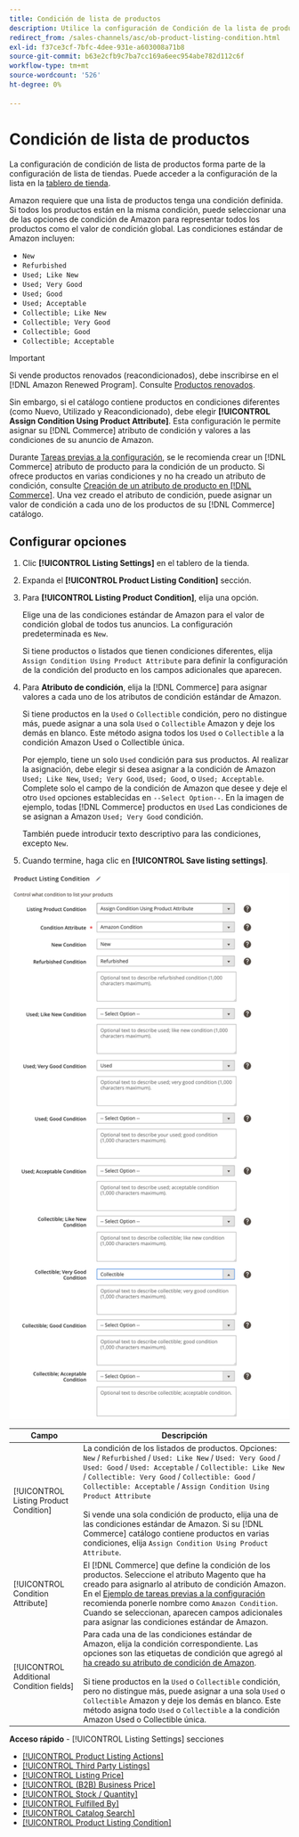 ```yaml
---
title: Condición de lista de productos
description: Utilice la configuración de Condición de la lista de productos para asignar sus productos de Commerce a una condición de producto de Amazon, como "Nuevo" o "Reacondicionado".
redirect_from: /sales-channels/asc/ob-product-listing-condition.html
exl-id: f37ce3cf-7bfc-4dee-931e-a603008a71b8
source-git-commit: b63e2cfb9c7ba7cc169a6eec954abe782d112c6f
workflow-type: tm+mt
source-wordcount: '526'
ht-degree: 0%

---
```


# Condición de lista de productos

La configuración de condición de lista de productos forma parte de la configuración de lista de tiendas. Puede acceder a la configuración de la lista en la [tablero de tienda](./amazon-store-dashboard.md).

Amazon requiere que una lista de productos tenga una condición definida. Si todos los productos están en la misma condición, puede seleccionar una de las opciones de condición de Amazon para representar todos los productos como el valor de condición global. Las condiciones estándar de Amazon incluyen:

- `New`
- `Refurbished`
- `Used; Like New`
- `Used; Very Good`
- `Used; Good`
- `Used; Acceptable`
- `Collectible; Like New`
- `Collectible; Very Good`
- `Collectible; Good`
- `Collectible; Acceptable`

>[!IMPORTANT]
>
>Si vende productos renovados (reacondicionados), debe inscribirse en el [!DNL Amazon Renewed Program]. Consulte [Productos renovados](./renewed-products.md).

Sin embargo, si el catálogo contiene productos en condiciones diferentes (como Nuevo, Utilizado y Reacondicionado), debe elegir **[!UICONTROL Assign Condition Using Product Attribute]**. Esta configuración le permite asignar su [!DNL Commerce] atributo de condición y valores a las condiciones de su anuncio de Amazon.

Durante [Tareas previas a la configuración](./amazon-pre-setup-tasks.md), se le recomienda crear un [!DNL Commerce] atributo de producto para la condición de un producto. Si ofrece productos en varias condiciones y no ha creado un atributo de condición, consulte [Creación de un atributo de producto en [!DNL Commerce]](./ob-creating-magento-attributes.md). Una vez creado el atributo de condición, puede asignar un valor de condición a cada uno de los productos de su [!DNL Commerce] catálogo.

## Configurar opciones

1. Clic **[!UICONTROL Listing Settings]** en el tablero de la tienda.

1. Expanda el **[!UICONTROL Product Listing Condition]** sección.

1. Para **[!UICONTROL Listing Product Condition]**, elija una opción.

   Elige una de las condiciones estándar de Amazon para el valor de condición global de todos tus anuncios. La configuración predeterminada es `New`.

   Si tiene productos o listados que tienen condiciones diferentes, elija `Assign Condition Using Product Attribute` para definir la configuración de la condición del producto en los campos adicionales que aparecen.

1. Para **Atributo de condición**, elija la [!DNL Commerce] para asignar valores a cada uno de los atributos de condición estándar de Amazon.

   Si tiene productos en la `Used` o `Collectible` condición, pero no distingue más, puede asignar a una sola `Used` o `Collectible` Amazon y deje los demás en blanco. Este método asigna todos los `Used` o `Collectible` a la condición Amazon Used o Collectible única.

   Por ejemplo, tiene un solo `Used` condición para sus productos. Al realizar la asignación, debe elegir si desea asignar a la condición de Amazon `Used; Like New`, `Used; Very Good`, `Used; Good`, o `Used; Acceptable`. Complete solo el campo de la condición de Amazon que desee y deje el otro `Used` opciones establecidas en `--Select Option--`. En la imagen de ejemplo, todas [!DNL Commerce] productos en `Used` Las condiciones de se asignan a Amazon `Used; Very Good` condición.

   También puede introducir texto descriptivo para las condiciones, excepto `New`.

1. Cuando termine, haga clic en **[!UICONTROL Save listing settings]**.

![Condición de lista de productos](assets/amazon-product-listing-condition.png)

| Campo | Descripción |
|---|---|
| [!UICONTROL Listing Product Condition] | La condición de los listados de productos. Opciones: `New` / `Refurbished` / `Used: Like New` / `Used: Very Good` / `Used: Good` / `Used: Acceptable` / `Collectible: Like New` / `Collectible: Very Good` / `Collectible: Good` / `Collectible: Acceptable` / `Assign Condition Using Product Attribute`<br><br>Si vende una sola condición de producto, elija una de las condiciones estándar de Amazon. Si su [!DNL Commerce] catálogo contiene productos en varias condiciones, elija `Assign Condition Using Product Attribute`. |
| [!UICONTROL Condition Attribute] | El [!DNL Commerce] que define la condición de los productos. Seleccione el atributo Magento que ha creado para asignarlo al atributo de condición Amazon. En el [Ejemplo de tareas previas a la configuración](./ob-creating-magento-attributes.md) recomienda ponerle nombre como `Amazon Condition`. Cuando se seleccionan, aparecen campos adicionales para asignar las condiciones estándar de Amazon. |
| [!UICONTROL Additional Condition fields] | Para cada una de las condiciones estándar de Amazon, elija la condición correspondiente. Las opciones son las etiquetas de condición que agregó al [ha creado su atributo de condición de Amazon](./ob-creating-magento-attributes.md).<br><br>Si tiene productos en la `Used` o `Collectible` condición, pero no distingue más, puede asignar a una sola `Used` o `Collectible` Amazon y deje los demás en blanco. Este método asigna todo `Used` o `Collectible` a la condición Amazon Used o Collectible única. |

**Acceso rápido** - [!UICONTROL Listing Settings] secciones

- [[!UICONTROL Product Listing Actions]](./product-listing-actions.md)
- [[!UICONTROL Third Party Listings]](./third-party-listing-settings.md)
- [[!UICONTROL Listing Price]](./listing-price.md)
- [[!UICONTROL (B2B) Business Price]](./business-pricing.md)
- [[!UICONTROL Stock / Quantity]](./stock-quantity.md)
- [[!UICONTROL Fulfilled By]](./fulfilled-by.md)
- [[!UICONTROL Catalog Search]](./catalog-search.md)
- [[!UICONTROL Product Listing Condition]](./product-listing-condition.md)

